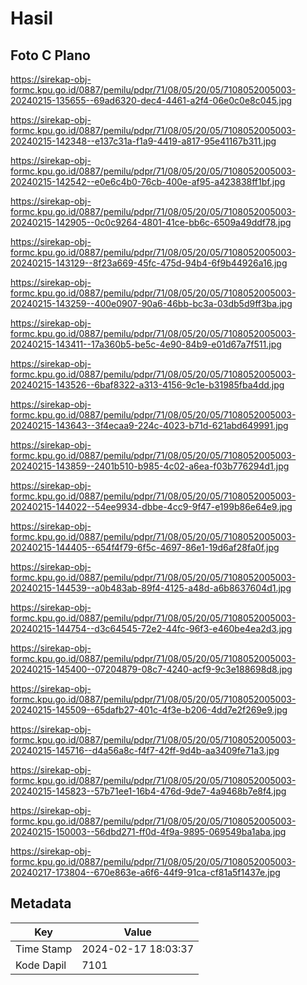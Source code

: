 # Hasil

## Foto C Plano

https://sirekap-obj-formc.kpu.go.id/0887/pemilu/pdpr/71/08/05/20/05/7108052005003-20240215-135655--69ad6320-dec4-4461-a2f4-06e0c0e8c045.jpg

https://sirekap-obj-formc.kpu.go.id/0887/pemilu/pdpr/71/08/05/20/05/7108052005003-20240215-142348--e137c31a-f1a9-4419-a817-95e41167b311.jpg

https://sirekap-obj-formc.kpu.go.id/0887/pemilu/pdpr/71/08/05/20/05/7108052005003-20240215-142542--e0e6c4b0-76cb-400e-af95-a423838ff1bf.jpg

https://sirekap-obj-formc.kpu.go.id/0887/pemilu/pdpr/71/08/05/20/05/7108052005003-20240215-142905--0c0c9264-4801-41ce-bb6c-6509a49ddf78.jpg

https://sirekap-obj-formc.kpu.go.id/0887/pemilu/pdpr/71/08/05/20/05/7108052005003-20240215-143129--8f23a669-45fc-475d-94b4-6f9b44926a16.jpg

https://sirekap-obj-formc.kpu.go.id/0887/pemilu/pdpr/71/08/05/20/05/7108052005003-20240215-143259--400e0907-90a6-46bb-bc3a-03db5d9ff3ba.jpg

https://sirekap-obj-formc.kpu.go.id/0887/pemilu/pdpr/71/08/05/20/05/7108052005003-20240215-143411--17a360b5-be5c-4e90-84b9-e01d67a7f511.jpg

https://sirekap-obj-formc.kpu.go.id/0887/pemilu/pdpr/71/08/05/20/05/7108052005003-20240215-143526--6baf8322-a313-4156-9c1e-b31985fba4dd.jpg

https://sirekap-obj-formc.kpu.go.id/0887/pemilu/pdpr/71/08/05/20/05/7108052005003-20240215-143643--3f4ecaa9-224c-4023-b71d-621abd649991.jpg

https://sirekap-obj-formc.kpu.go.id/0887/pemilu/pdpr/71/08/05/20/05/7108052005003-20240215-143859--2401b510-b985-4c02-a6ea-f03b776294d1.jpg

https://sirekap-obj-formc.kpu.go.id/0887/pemilu/pdpr/71/08/05/20/05/7108052005003-20240215-144022--54ee9934-dbbe-4cc9-9f47-e199b86e64e9.jpg

https://sirekap-obj-formc.kpu.go.id/0887/pemilu/pdpr/71/08/05/20/05/7108052005003-20240215-144405--654f4f79-6f5c-4697-86e1-19d6af28fa0f.jpg

https://sirekap-obj-formc.kpu.go.id/0887/pemilu/pdpr/71/08/05/20/05/7108052005003-20240215-144539--a0b483ab-89f4-4125-a48d-a6b8637604d1.jpg

https://sirekap-obj-formc.kpu.go.id/0887/pemilu/pdpr/71/08/05/20/05/7108052005003-20240215-144754--d3c64545-72e2-44fc-96f3-e460be4ea2d3.jpg

https://sirekap-obj-formc.kpu.go.id/0887/pemilu/pdpr/71/08/05/20/05/7108052005003-20240215-145400--07204879-08c7-4240-acf9-9c3e188698d8.jpg

https://sirekap-obj-formc.kpu.go.id/0887/pemilu/pdpr/71/08/05/20/05/7108052005003-20240215-145509--65dafb27-401c-4f3e-b206-4dd7e2f269e9.jpg

https://sirekap-obj-formc.kpu.go.id/0887/pemilu/pdpr/71/08/05/20/05/7108052005003-20240215-145716--d4a56a8c-f4f7-42ff-9d4b-aa3409fe71a3.jpg

https://sirekap-obj-formc.kpu.go.id/0887/pemilu/pdpr/71/08/05/20/05/7108052005003-20240215-145823--57b71ee1-16b4-476d-9de7-4a9468b7e8f4.jpg

https://sirekap-obj-formc.kpu.go.id/0887/pemilu/pdpr/71/08/05/20/05/7108052005003-20240215-150003--56dbd271-ff0d-4f9a-9895-069549ba1aba.jpg

https://sirekap-obj-formc.kpu.go.id/0887/pemilu/pdpr/71/08/05/20/05/7108052005003-20240217-173804--670e863e-a6f6-44f9-91ca-cf81a5f1437e.jpg


## Metadata

| Key        | Value               |
| ---------- | ------------------- |
| Time Stamp | 2024-02-17 18:03:37 |
| Kode Dapil | 7101                |



